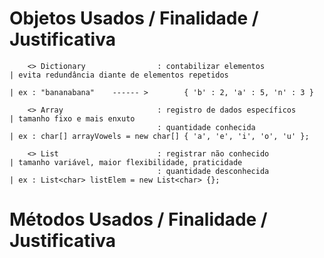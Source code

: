 # Objetos Usados / Finalidade / Justificativa

        <> Dictionary                : contabilizar elementos                | evita redundância diante de elementos repetidos
                                                                             | ex : "bananabana"    ------ >        { 'b' : 2, 'a' : 5, 'n' : 3 } 
                                                                            
        <> Array                     : registro de dados específicos         | tamanho fixo e mais enxuto 
                                     : quantidade conhecida                  | ex : char[] arrayVowels = new char[] { 'a', 'e', 'i', 'o', 'u' };
                                                                             
        <> List                      : registrar não conhecido               | tamanho variável, maior flexibilidade, praticidade
                                     : quantidade desconhecida               | ex : List<char> listElem = new List<char> {};
# Métodos Usados / Finalidade / Justificativa
